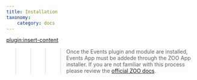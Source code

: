 ```yaml
---
title: Installation
taxonomy:
    category: docs
---
```


[plugin:insert-content](/_partials/installation?events)

>>>> Once the Events plugin and module are installed, Events App must be addede through the ZOO App installer. If you are not familiar with this process please review the [official ZOO docs](http://yootheme.com/zoo/documentation/getting-started/install-a-new-app).
